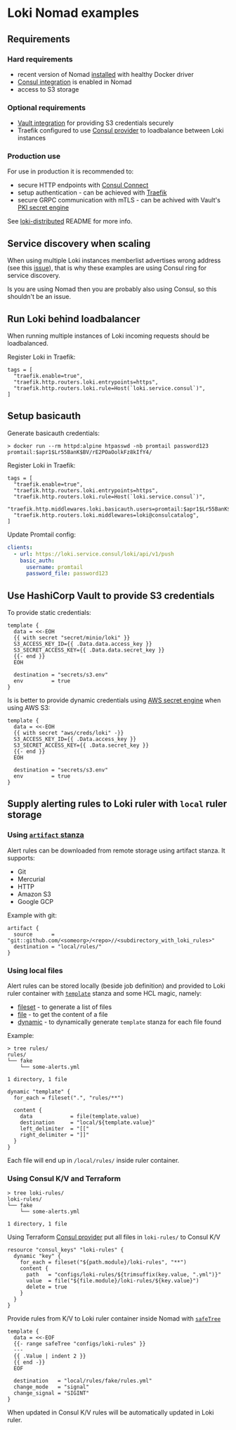 # Loki Nomad examples

## Requirements

### Hard requirements

- recent version of Nomad [installed](https://www.nomadproject.io/docs/install) with healthy Docker driver
- [Consul integration](https://www.nomadproject.io/docs/integrations/consul-integration)
  is enabled in Nomad
- access to S3 storage

### Optional requirements

- [Vault integration](https://www.nomadproject.io/docs/integrations/vault-integration)
  for providing S3 credentials securely
- Traefik configured to use
  [Consul provider](https://doc.traefik.io/traefik/providers/consul-catalog/) to
  loadbalance between Loki instances

### Production use

For use in production it is recommended to:

- secure HTTP endpoints with
  [Consul Connect](https://www.nomadproject.io/docs/integrations/consul-connect)
- setup authentication - can be achieved with
  [Traefik](https://doc.traefik.io/traefik/middlewares/http/basicauth/)
- secure GRPC communication with mTLS - can be achived with Vault's
  [PKI secret engine](https://www.vaultproject.io/docs/secrets/pki)

See [loki-distributed](./loki-distributed) README for more info.

## Service discovery when scaling

When using multiple Loki instances memberlist advertises wrong address (see this
[issue](https://github.com/agardiman/loki/issues/5610)), that is why these
examples are using Consul ring for service discovery.

Is you are using Nomad then you are probably also using Consul, so this
shouldn't be an issue.

## Run Loki behind loadbalancer

When running multiple instances of Loki incoming requests should be
loadbalanced.

Register Loki in Traefik:

```hcl
tags = [
  "traefik.enable=true",
  "traefik.http.routers.loki.entrypoints=https",
  "traefik.http.routers.loki.rule=Host(`loki.service.consul`)",
]
```

## Setup basicauth

Generate basicauth credentials:

```shell
> docker run --rm httpd:alpine htpasswd -nb promtail password123
promtail:$apr1$Lr55BanK$BV/rE2POaOolkFz8kIfY4/
```

Register Loki in Traefik:

```hcl
tags = [
  "traefik.enable=true",
  "traefik.http.routers.loki.entrypoints=https",
  "traefik.http.routers.loki.rule=Host(`loki.service.consul`)",
  "traefik.http.middlewares.loki.basicauth.users=promtail:$apr1$Lr55BanK$BV/rE2POaOolkFz8kIfY4/",
  "traefik.http.routers.loki.middlewares=loki@consulcatalog",
]
```

Update Promtail config:

```yaml
clients:
  - url: https://loki.service.consul/loki/api/v1/push
    basic_auth:
      username: promtail
      password_file: password123
```

## Use HashiCorp Vault to provide S3 credentials

To provide static credentials:

```hcl
template {
  data = <<-EOH
  {{ with secret "secret/minio/loki" }}
  S3_ACCESS_KEY_ID={{ .Data.data.access_key }}
  S3_SECRET_ACCESS_KEY={{ .Data.data.secret_key }}
  {{- end }}
  EOH

  destination = "secrets/s3.env"
  env         = true
}
```

Is is better to provide dynamic credentials using
[AWS secret engine](https://www.vaultproject.io/docs/secrets/aws) when using AWS
S3:

```hcl
template {
  data = <<-EOH
  {{ with secret "aws/creds/loki" -}}
  S3_ACCESS_KEY_ID={{ .Data.access_key }}
  S3_SECRET_ACCESS_KEY={{ .Data.secret_key }}
  {{- end }}
  EOH

  destination = "secrets/s3.env"
  env         = true
}
```

## Supply alerting rules to Loki ruler with `local` ruler storage

### Using [`artifact` stanza](https://www.nomadproject.io/docs/job-specification/artifact)

Alert rules can be downloaded from remote storage using artifact stanza. It
supports:

- Git
- Mercurial
- HTTP
- Amazon S3
- Google GCP

Example with git:

```hcl
artifact {
  source      = "git::github.com/<someorg>/<repo>//<subdirectory_with_loki_rules>"
  destination = "local/rules/"
}
```

### Using local files

Alert rules can be stored locally (beside job definition) and provided to Loki
ruler container with
[`template`](https://www.nomadproject.io/docs/job-specification/template) stanza
and some HCL magic, namely:

- [fileset](https://www.nomadproject.io/docs/job-specification/hcl2/functions/file/fileset) -
  to generate a list of files
- [file](https://www.nomadproject.io/docs/job-specification/hcl2/functions/file/file) -
  to get the content of a file
- [dynamic](https://www.nomadproject.io/docs/job-specification/hcl2/expressions#dynamic-blocks) -
  to dynamically generate `template` stanza for each file found

Example:

```shell
> tree rules/
rules/
└── fake
    └── some-alerts.yml

1 directory, 1 file
```

```hcl
dynamic "template" {
  for_each = fileset(".", "rules/**")

  content {
    data            = file(template.value)
    destination     = "local/${template.value}"
    left_delimiter  = "[["
    right_delimiter = "]]"
  }
}
```

Each file will end up in `/local/rules/` inside ruler container.

### Using Consul K/V and Terraform

```shell
> tree loki-rules/
loki-rules/
└── fake
    └── some-alerts.yml

1 directory, 1 file
```

Using Terraform
[Consul provider](https://registry.terraform.io/providers/hashicorp/consul/latest/docs/resources/keys)
put all files in `loki-rules/` to Consul K/V

```hcl
resource "consul_keys" "loki-rules" {
  dynamic "key" {
    for_each = fileset("${path.module}/loki-rules", "**")
    content {
      path   = "configs/loki-rules/${trimsuffix(key.value, ".yml")}"
      value  = file("${file.module}/loki-rules/${key.value}")
      delete = true
    }
  }
}
```

Provide rules from K/V to Loki ruler container inside Nomad with
[`safeTree`](https://github.com/hashicorp/consul-template/blob/main/docs/templating-language.md#safetree)

```hcl
template {
  data = <<-EOF
  {{- range safeTree "configs/loki-rules" }}
  ---
  {{ .Value | indent 2 }}
  {{ end -}}
  EOF

  destination   = "local/rules/fake/rules.yml"
  change_mode   = "signal"
  change_signal = "SIGINT"
}
```

When updated in Consul K/V rules will be automatically updated in Loki ruler.
